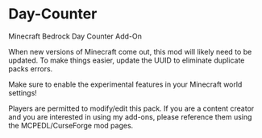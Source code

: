 # Day-Counter
Minecraft Bedrock Day Counter Add-On

When new versions of Minecraft come out, this mod will likely need to be updated. To make things easier, update the UUID to eliminate duplicate packs errors.

Make sure to enable the experimental features in your Minecraft world settings!

Players are permitted to modify/edit this pack. If you are a content creator and you are interested in using my add-ons, please reference them using the MCPEDL/CurseForge mod pages.
